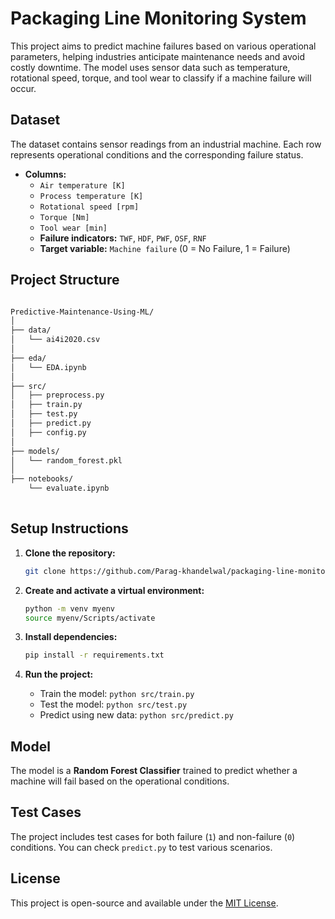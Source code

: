 
# Packaging Line Monitoring System

This project aims to predict machine failures based on various operational parameters, helping industries anticipate maintenance needs and avoid costly downtime. The model uses sensor data such as temperature, rotational speed, torque, and tool wear to classify if a machine failure will occur.

## Dataset

The dataset contains sensor readings from an industrial machine. Each row represents operational conditions and the corresponding failure status.

- **Columns:**
  - `Air temperature [K]`
  - `Process temperature [K]`
  - `Rotational speed [rpm]`
  - `Torque [Nm]`
  - `Tool wear [min]`
  - **Failure indicators:** `TWF`, `HDF`, `PWF`, `OSF`, `RNF`
  - **Target variable:** `Machine failure` (0 = No Failure, 1 = Failure)

## Project Structure

```bash

Predictive-Maintenance-Using-ML/
│
├── data/
│   └── ai4i2020.csv            
│
├── eda/
│   └── EDA.ipynb              
│
├── src/
│   ├── preprocess.py  
│   ├── train.py               
│   ├── test.py               
│   ├── predict.py            
│   ├── config.py              
│
├── models/
│   └── random_forest.pkl      
│
├── notebooks/
    └── evaluate.ipynb  
                 
```

## Setup Instructions

1. **Clone the repository:**
   ```bash
   git clone https://github.com/Parag-khandelwal/packaging-line-monitoring-system.git
   ```

2. **Create and activate a virtual environment:**
   ```bash
   python -m venv myenv
   source myenv/Scripts/activate
   ```

3. **Install dependencies:**
   ```bash
   pip install -r requirements.txt
   ```

4. **Run the project:**
   - Train the model: `python src/train.py`
   - Test the model: `python src/test.py`
   - Predict using new data: `python src/predict.py`

## Model

The model is a **Random Forest Classifier** trained to predict whether a machine will fail based on the operational conditions.

## Test Cases

The project includes test cases for both failure (`1`) and non-failure (`0`) conditions. You can check `predict.py` to test various scenarios.

## License

This project is open-source and available under the [MIT License](LICENSE).
```
